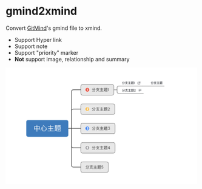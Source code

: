 # gmind2xmind

Convert [GitMind](https://gitmind.cn/)'s gmind file to xmind.

- Support Hyper link
- Support note
- Support "priority" marker
- **Not** support image, relationship and summary

![xmind](art/xmind.png)
